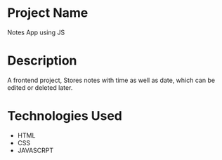 # Project Name

Notes App using JS

# Description

A frontend project, Stores notes with time as well as date, which can be edited or deleted later.

# Technologies Used

- HTML
- CSS
- JAVASCRPT
